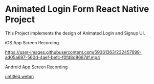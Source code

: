 # Animated Login Form React Native Project

This Project implements the design of Animated Login and Signup UI.

iOS App Screen Recording

https://user-images.githubusercontent.com/59361363/232457699-ad05a697-560d-4aef-befc-f0fd8d8687df.mp4

Android App Screen Recording

[untitled.webm](https://user-images.githubusercontent.com/59361363/232459696-aa7739e6-ec94-4fe9-a130-2e8176db13b3.webm)

